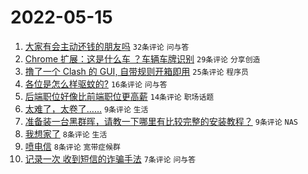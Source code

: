 # 2022-05-15

1. [大家有会主动还钱的朋友吗](https://www.v2ex.com/t/852921) `32条评论` `问与答`
1. [Chrome 扩展：这是什么车 ？车辆车牌识别](https://www.v2ex.com/t/852902) `29条评论` `分享创造`
1. [撸了一个 Clash 的 GUI, 自带规则开箱即用](https://www.v2ex.com/t/852908) `25条评论` `程序员`
1. [各位是怎么样驱蚊的?](https://www.v2ex.com/t/852918) `16条评论` `问与答`
1. [后端职位好像比前端职位更高薪](https://www.v2ex.com/t/852912) `14条评论` `职场话题`
1. [太难了，太卷了……](https://www.v2ex.com/t/852900) `9条评论` `生活`
1. [准备装一台黑群晖，请教一下哪里有比较完整的安装教程？](https://www.v2ex.com/t/852897) `9条评论` `NAS`
1. [我想家了](https://www.v2ex.com/t/852928) `8条评论` `生活`
1. [喷电信](https://www.v2ex.com/t/852901) `8条评论` `宽带症候群`
1. [记录一次 收到短信的诈骗手法](https://www.v2ex.com/t/852922) `7条评论` `问与答`
